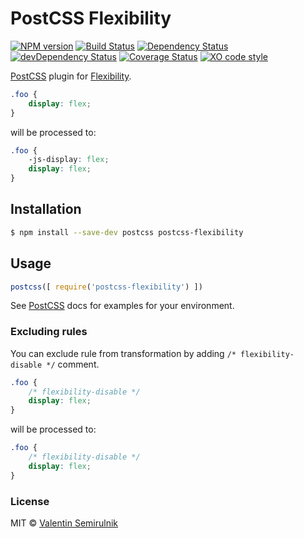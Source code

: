 # PostCSS Flexibility

[![NPM version](https://badge.fury.io/js/postcss-flexibility.svg)](http://badge.fury.io/js/postcss-flexibility)
[![Build Status](https://travis-ci.org/7rulnik/postcss-flexibility.svg)](https://travis-ci.org/7rulnik/postcss-flexibility)
[![Dependency Status](https://david-dm.org/7rulnik/postcss-flexibility.svg)](https://david-dm.org/7rulnik/postcss-flexibility)
[![devDependency Status](https://david-dm.org/7rulnik/postcss-flexibility/dev-status.svg)](https://david-dm.org/7rulnik/postcss-flexibility#info=devDependencies)
[![Coverage Status](https://coveralls.io/repos/7rulnik/postcss-flexibility/badge.svg)](https://coveralls.io/r/7rulnik/postcss-flexibility)
[![XO code style](https://img.shields.io/badge/code_style-XO-5ed9c7.svg)](https://github.com/xojs/xo)


[PostCSS] plugin for [Flexibility].


```css
.foo {
    display: flex;
}
```
will be processed to:
```css
.foo {
    -js-display: flex;
    display: flex;
}
```

## Installation

```sh
$ npm install --save-dev postcss postcss-flexibility
```

## Usage

```js
postcss([ require('postcss-flexibility') ])
```

See [PostCSS] docs for examples for your environment.

### Excluding rules

You can exclude rule from transformation by adding `/* flexibility-disable */` comment.

```css
.foo {
    /* flexibility-disable */
    display: flex;
}
```
will be processed to:
```css
.foo {
    /* flexibility-disable */
    display: flex;
}
```

### License

MIT © [Valentin Semirulnik](https://twitter.com/7rulnik)

[PostCSS]: https://github.com/postcss/postcss
[Flexibility]: https://github.com/10up/flexibility
